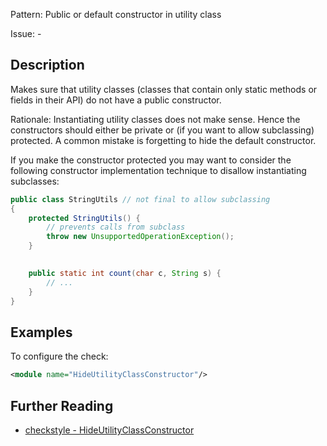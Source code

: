 Pattern: Public or default constructor in utility class

Issue: -

## Description

Makes sure that utility classes (classes that contain only static methods or fields in their API) do not have a public constructor. 

Rationale: Instantiating utility classes does not make sense. Hence the constructors should either be private or (if you want to allow subclassing) protected. A common mistake is forgetting to hide the default constructor. 

If you make the constructor protected you may want to consider the following constructor implementation technique to disallow instantiating subclasses: 


```java
public class StringUtils // not final to allow subclassing
{
    protected StringUtils() {
        // prevents calls from subclass
        throw new UnsupportedOperationException();
    }
 

    public static int count(char c, String s) {
        // ...
    }
}
```
        

## Examples

To configure the check: 


```xml
<module name="HideUtilityClassConstructor"/>
```

## Further Reading

* [checkstyle - HideUtilityClassConstructor](https://checkstyle.sourceforge.io/checks/design/hideutilityclassconstructor.html#HideUtilityClassConstructor)
